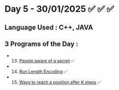 # Day 5 - 30/01/2025 ✅ ✅ ✅
## Language Used : **C++**, **JAVA**
## 3 Programs of the Day :
   - 13. [People aware of a secret](https://leetcode.com/problems/number-of-people-aware-of-a-secret/description/) ✅
   - 14. [Run Length Encoding](https://www.geeksforgeeks.org/problems/run-length-encoding/1) ✅
   - 15. [Ways to reach a position after K steps](https://leetcode.com/problems/number-of-ways-to-reach-a-position-after-exactly-k-steps/description/) ✅
##
